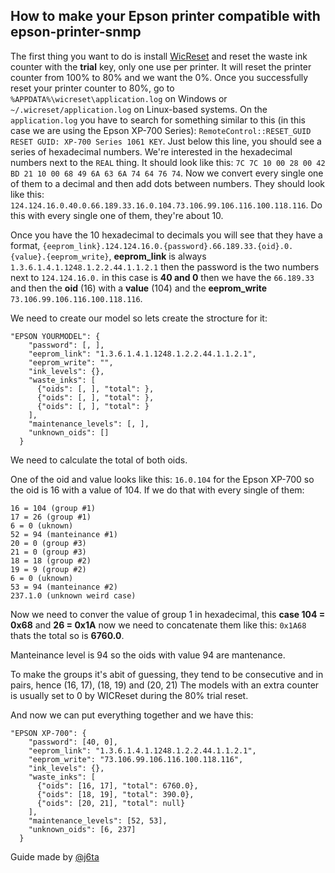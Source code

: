 ## How to make your Epson printer compatible with epson-printer-snmp

The first thing you want to do is install [WicReset](https://wic-reset.com>) and reset the waste ink counter with the **trial** key, only one use per printer. It will reset the printer counter from 100% to 80% and we want the 0%. Once you successfully reset your printer counter to 80%, go to `%APPDATA%\wicreset\application.log` on Windows or `~/.wicreset/application.log` on Linux-based systems. On the `application.log` you have to search for something similar to this (in this case we are using the Epson XP-700 Series): `RemoteControl::RESET_GUID RESET GUID: XP-700 Series 1061 KEY`. Just below this line, you should see a series of hexadecimal numbers. We're interested in the hexadecimal numbers next to the `REAL` thing. It should look like this: `7C 7C 10 00 28 00 42 BD 21 10 00 68 49 6A 63 6A 74 64 76 74`. Now we convert every single one of them to a decimal and then add dots between numbers. They should look like this: `124.124.16.0.40.0.66.189.33.16.0.104.73.106.99.106.116.100.118.116`. Do this with every single one of them, they're about 10.

Once you have the 10 hexadecimal to decimals you will see that they have a format, `{eeprom_link}.124.124.16.0.{password}.66.189.33.{oid}.0.{value}.{eeprom_write}`, **eeprom_link** is always `1.3.6.1.4.1.1248.1.2.2.44.1.1.2.1` then the password is the two numbers next to `124.124.16.0.` in this case is **40 and 0**  then we have the `66.189.33` and then the **oid** (16) with a **value** (104) and the **eeprom_write** `73.106.99.106.116.100.118.116`.

We need to create our model so lets create the strocture for it: 
```
"EPSON YOURMODEL": {
    "password": [, ],
    "eeprom_link": "1.3.6.1.4.1.1248.1.2.2.44.1.1.2.1",
    "eeprom_write": "",
    "ink_levels": {},
    "waste_inks": [
      {"oids": [, ], "total": },
      {"oids": [, ], "total": },
      {"oids": [, ], "total": }
    ],
    "maintenance_levels": [, ],
    "unknown_oids": []
  }
```
We need to calculate the total of both oids.

One of the oid and value looks like this: `16.0.104` for the Epson XP-700 so the oid is 16 with a value of 104. If we do that with every single of them:
```
16 = 104 (group #1) 
17 = 26 (group #1)
6 = 0 (uknown)
52 = 94 (manteinance #1)
20 = 0 (group #3)
21 = 0 (group #3)
18 = 18 (group #2) 
19 = 9 (group #2)
6 = 0 (uknown)
53 = 94 (manteinance #2)
237.1.0 (unknown weird case) 
```
Now we need to conver the value of group 1 in hexadecimal, this **case 104 = 0x68** and **26 = 0x1A** now we need to concatenate them like this: `0x1A68` thats the total so is **6760.0**.

Manteinance level is 94 so the oids with value 94 are mantenance. 

To make the groups it's abit of guessing, they tend to be consecutive and in pairs, hence (16, 17), (18, 19) and (20, 21)
The models with an extra counter is usually set to 0 by WICReset during the 80% trial reset.

And now we can put everything together and we have this:
```
"EPSON XP-700": {
    "password": [40, 0],
    "eeprom_link": "1.3.6.1.4.1.1248.1.2.2.44.1.1.2.1",
    "eeprom_write": "73.106.99.106.116.100.118.116",
    "ink_levels": {},
    "waste_inks": [
      {"oids": [16, 17], "total": 6760.0},
      {"oids": [18, 19], "total": 390.0},
      {"oids": [20, 21], "total": null}
    ],
    "maintenance_levels": [52, 53],
    "unknown_oids": [6, 237]
  }
```


Guide made by [@j6ta](https://github.com/Zxuus)
